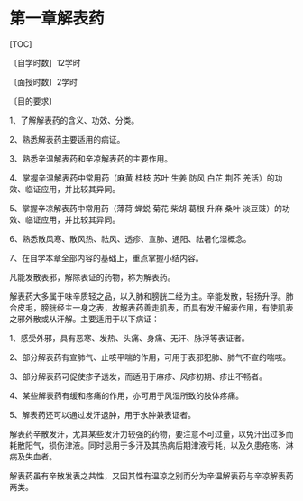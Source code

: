 # 第一章解表药

[TOC]

〔自学时数］12学时

〔面授时数〕2学时

〔目的要求〕

1、了解解表药的含义、功效、分类。

2、熟悉解表药主要适用的病证。

3、熟悉辛温解表药和辛凉解表药的主要作用。

4、掌握辛温解表药中常用药（麻黄 桂枝 苏叶 生姜 防风 白芷 荆芥 羌活）的功效、临证应用，并比较其异同。

5、掌握辛凉解表药中常用药（薄荷 蝉蜕 菊花 柴胡 葛根 升麻 桑叶 淡豆豉）的功效、临证应用，并比较其异同。

6、熟悉散风寒、散风热、祛风、透疹、宣肺、通阳、祛暑化湿概念。

7、在自学本章全部内容的基础上，重点掌握小结内容。

凡能发散表邪，解除表证的药物，称为解表药。

解表药大多属于味辛质轻之品，以入肺和膀胱二经为主。辛能发散，轻扬升浮。肺合皮毛，膀胱经主一身之表，故解表药善走肌表，而具有发汗解表作用，有使肌表之邪外散或从汗解。主要适用于以下病证：

1、感受外邪，具有恶寒、发热、头痛、身痛、无汗、脉浮等表证者。

2、部分解表药有宣肺气、止咳平喘的作用，可用于表邪犯肺、肺气不宣的喘咳。

3、部分解表药可促使疹子透发，而适用于麻疹、风疹初期、疹出不畅者。

4、某些解表药有缓和疼痛的作用，亦可用于风湿所致的肢体疼痛。

5、解表药还可以通过发汗退肿，用于水肿兼表证者。

解表药辛散发汗，尤其某些发汗力较强的药物，要注意不可过量，以免汗出过多而耗散阳气，损伤津液。同时忌用于多汗及其热病后期津液亏耗，以及久患疮疡、淋病及失血者。

解表药虽有辛散发表之共性，又因其性有温凉之别而分为辛温解表药与辛凉解表药两类。
